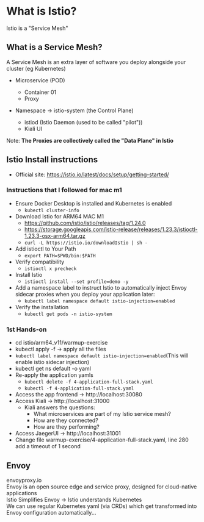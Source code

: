 # What is Istio?
Istio is a "Service Mesh"  

## What is a Service Mesh?
A Service Mesh is an extra layer of software you deploy alongside your cluster (eg Kubernetes)  

* Microservice (POD)
  * Container 01
  * Proxy

* Namespace -> istio-system (the Control Plane)
  * istiod (Istio Daemon (used to be called "pilot")) 
  * Kiali UI

Note: **The Proxies are collectively called the "Data Plane" in Istio**    


## Istio Install instructions
* Official site: https://istio.io/latest/docs/setup/getting-started/

### Instructions that I followed for mac m1
* Ensure Docker Desktop is installed and Kubernetes is enabled
  * `kubectl cluster-info`
* Download Istio for ARM64 MAC M1
  * https://github.com/istio/istio/releases/tag/1.24.0
  * https://storage.googleapis.com/istio-release/releases/1.23.3/istioctl-1.23.3-osx-arm64.tar.gz
  * `curl -L https://istio.io/downloadIstio | sh -`
* Add istioctl to Your Path
  * `export PATH=$PWD/bin:$PATH`
* Verify compatibility
  * `istioctl x precheck`
* Install Istio
  * `istioctl install --set profile=demo -y`
* Add a namespace label to instruct Istio to automatically inject Envoy sidecar proxies when you deploy your application later:
  * `kubectl label namespace default istio-injection=enabled`
* Verify the installation
  * `kubectl get pods -n istio-system`

### 1st Hands-on
* cd istio/arm64_v11/warmup-exercise
* kubectl apply -f -> apply all the files
* `kubectl label namespace default istio-injection=enabled`(This will enable istio sidecar injection)
* kubectl get ns default -o yaml
* Re-apply the application yamls
  * `kubectl delete -f 4-application-full-stack.yaml`
  * `kubectl -f 4-application-full-stack.yaml`
* Access the app frontend -> http://localhost:30080
* Access Kiali -> http://localhost:31000
  * Kiali answers the questions:
    * What microservices are part of my Istio service mesh?
    * How are they connected?
    * How are they performing?
* Access JaegerUI -> http://localhost:31001
* Change file warmup-exercise/4-application-full-stack.yaml, line 280 add a timeout of 1 second

## Envoy
envoyproxy.io  
Envoy is an open source edge and service proxy, designed for cloud-native applications  
Istio Simplifies Envoy -> Istio understands Kubernetes  
We can use regular Kubernetes yaml (via CRDs) which get transformed into Envoy configuration automatically...  



